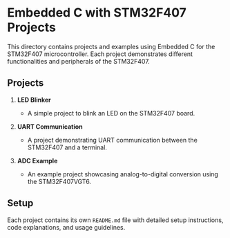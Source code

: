 # Embedded C with STM32F407 Projects

This directory contains projects and examples using Embedded C for the STM32F407 microcontroller. Each project demonstrates different functionalities and peripherals of the STM32F407.

## Projects

1. **LED Blinker**
   - A simple project to blink an LED on the STM32F407 board.

2. **UART Communication**
   - A project demonstrating UART communication between the STM32F407 and a terminal.

3. **ADC Example**
   - An example project showcasing analog-to-digital conversion using the STM32F407VGT6.

## Setup

Each project contains its own `README.md` file with detailed setup instructions, code explanations, and usage guidelines.

